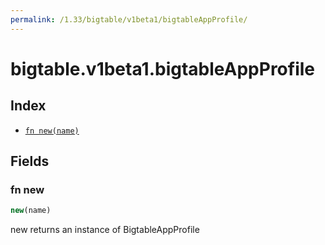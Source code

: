 ```yaml
---
permalink: /1.33/bigtable/v1beta1/bigtableAppProfile/
---
```


# bigtable.v1beta1.bigtableAppProfile



## Index

* [`fn new(name)`](#fn-new)

## Fields

### fn new

```ts
new(name)
```

new returns an instance of BigtableAppProfile
